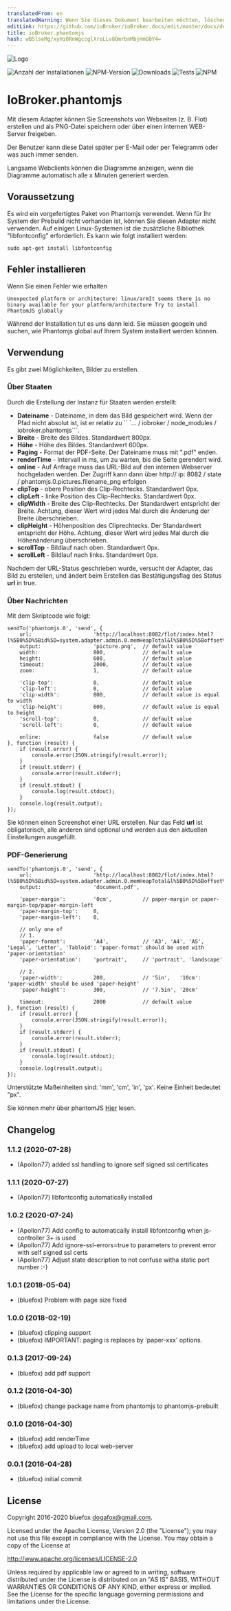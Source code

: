 ```yaml
---
translatedFrom: en
translatedWarning: Wenn Sie dieses Dokument bearbeiten möchten, löschen Sie bitte das Feld "translationsFrom". Andernfalls wird dieses Dokument automatisch erneut übersetzt
editLink: https://github.com/ioBroker/ioBroker.docs/edit/master/docs/de/adapterref/iobroker.phantomjs/README.md
title: ioBroker.phantomjs
hash: wB5lseMg/xyHiORnWgccglXroLLv8OmrbnMbjHmG0Y4=
---
```

![Logo](../../../en/adapterref/iobroker.phantomjs/admin/phantomjs.png)

![Anzahl der Installationen](http://iobroker.live/badges/phantomjs-stable.svg)
![NPM-Version](http://img.shields.io/npm/v/iobroker.phantomjs.svg)
![Downloads](https://img.shields.io/npm/dm/iobroker.phantomjs.svg)
![Tests](https://travis-ci.org/ioBroker/ioBroker.phantomjs.svg?branch=master)
![NPM](https://nodei.co/npm/iobroker.phantomjs.png?downloads=true)

# IoBroker.phantomjs
Mit diesem Adapter können Sie Screenshots von Webseiten (z. B. Flot) erstellen und als PNG-Datei speichern oder über einen internen WEB-Server freigeben.

Der Benutzer kann diese Datei später per E-Mail oder per Telegramm oder was auch immer senden.

Langsame Webclients können die Diagramme anzeigen, wenn die Diagramme automatisch alle x Minuten generiert werden.

## Voraussetzung
Es wird ein vorgefertigtes Paket von Phantomjs verwendet. Wenn für Ihr System der Prebuild nicht vorhanden ist, können Sie diesen Adapter nicht verwenden.
Auf einigen Linux-Systemen ist die zusätzliche Bibliothek "libfontconfig" erforderlich. Es kann wie folgt installiert werden:

```
sudo apt-get install libfontconfig
```

## Fehler installieren
Wenn Sie einen Fehler wie erhalten

```
Unexpected platform or architecture: linux/armIt seems there is no binary available for your platform/architecture Try to install PhantomJS globally
```

Während der Installation tut es uns dann leid. Sie müssen googeln und suchen, wie Phantomjs global auf Ihrem System installiert werden können.

## Verwendung
Es gibt zwei Möglichkeiten, Bilder zu erstellen.

### Über Staaten
Durch die Erstellung der Instanz für Staaten werden erstellt:

- **Dateiname** - Dateiname, in dem das Bild gespeichert wird. Wenn der Pfad nicht absolut ist, ist er relativ zu `` `... / iobroker / node_modules / iobroker.phantomjs```.
- **Breite** - Breite des Bildes. Standardwert 800px.
- **Höhe** - Höhe des Bildes. Standardwert 600px.
- **Paging** - Format der PDF-Seite. Der Dateiname muss mit ".pdf" enden.
- **renderTime** - Intervall in ms, um zu warten, bis die Seite gerendert wird.
- **online** - Auf Anfrage muss das URL-Bild auf den internen Webserver hochgeladen werden. Der Zugriff kann dann über http:// ip: 8082 / state / phantomjs.0.pictures.filename_png erfolgen
- **clipTop** - obere Position des Clip-Rechtecks. Standardwert 0px.
- **clipLeft** - linke Position des Clip-Rechtecks. Standardwert 0px.
- **clipWidth** - Breite des Clip-Rechtecks. Der Standardwert entspricht der Breite. Achtung, dieser Wert wird jedes Mal durch die Änderung der Breite überschrieben.
- **clipHeight** - Höhenposition des Cliprechtecks. Der Standardwert entspricht der Höhe. Achtung, dieser Wert wird jedes Mal durch die Höhenänderung überschrieben.
- **scrollTop** - Bildlauf nach oben. Standardwert 0px.
- **scrollLeft** - Bildlauf nach links. Standardwert 0px.

Nachdem der URL-Status geschrieben wurde, versucht der Adapter, das Bild zu erstellen, und ändert beim Erstellen das Bestätigungsflag des Status **url** in true.

### Über Nachrichten
Mit dem Skriptcode wie folgt:

```
sendTo('phantomjs.0', 'send', {
    url:                    'http://localhost:8082/flot/index.html?l%5B0%5D%5Bid%5D=system.adapter.admin.0.memHeapTotal&l%5B0%5D%5Boffset%5D=0&l%5B0%5D%5Bart%5D=average&l%5B0%5D%5Bcolor%5D=%23FF0000&l%5B0%5D%5Bthickness%5D=3&l%5B0%5D%5Bshadowsize%5D=3&timeArt=relative&relativeEnd=now&range=10&live=false&aggregateType=step&aggregateSpan=300&hoverDetail=false&useComma=false&zoom=false',
    output:                 'picture.png',  // default value
    width:                  800,            // default value
    height:                 600,            // default value
    timeout:                2000,           // default value
    zoom:                   1,              // default value

    'clip-top':             0,              // default value
    'clip-left':            0,              // default value
    'clip-width':           800,            // default value is equal to width
    'clip-height':          600,            // default value is equal to height
    'scroll-top':           0,              // default value
    'scroll-left':          0,              // default value

    online:                 false           // default value
}, function (result) {
    if (result.error) {
        console.error(JSON.stringify(result.error));
    }
    if (result.stderr) {
        console.error(result.stderr);
    }
    if (result.stdout) {
        console.log(result.stdout);
    }
    console.log(result.output);
});
```

Sie können einen Screenshot einer URL erstellen. Nur das Feld **url** ist obligatorisch, alle anderen sind optional und werden aus den aktuellen Einstellungen ausgefüllt.

### PDF-Generierung
```
sendTo('phantomjs.0', 'send', {
    url:                    'http://localhost:8082/flot/index.html?l%5B0%5D%5Bid%5D=system.adapter.admin.0.memHeapTotal&l%5B0%5D%5Boffset%5D=0&l%5B0%5D%5Bart%5D=average&l%5B0%5D%5Bcolor%5D=%23FF0000&l%5B0%5D%5Bthickness%5D=3&l%5B0%5D%5Bshadowsize%5D=3&timeArt=relative&relativeEnd=now&range=10&live=false&aggregateType=step&aggregateSpan=300&hoverDetail=false&useComma=false&zoom=false',
    output:                 'document.pdf',

    'paper-margin':         '0cm',          // paper-margin or paper-margin-top/paper-margin-left
    'paper-margin-top':     0,
    'paper-margin-left':    0,

    // only one of
    // 1.
    'paper-format':         'A4',           // 'A3', 'A4', 'A5', 'Legal', 'Letter', 'Tabloid': 'paper-format' should be used with 'paper-orientation'
    'paper-orientation':    'portrait',     // 'portrait', 'landscape'

    // 2.
    'paper-width':          200,            // '5in',   '10cm': 'paper-width' should be used 'paper-height'
    'paper-height':         300,            // '7.5in', '20cm'

    timeout:                2000            // default value
}, function (result) {
    if (result.error) {
        console.error(JSON.stringify(result.error));
    }
    if (result.stderr) {
        console.error(result.stderr);
    }
    if (result.stdout) {
        console.log(result.stdout);
    }
    console.log(result.output);
});
```

Unterstützte Maßeinheiten sind: 'mm', 'cm', 'in', 'px'. Keine Einheit bedeutet "px".

Sie können mehr über phantomJS [Hier](http://phantomjs.org/api/webpage/property/paper-size.html) lesen.

## Changelog

### 1.1.2 (2020-07-28)
* (Apollon77) added ssl handling to ignore self signed ssl certificates

### 1.1.1 (2020-07-27)
* (Apollon77) libfontconfig automatically installed

### 1.0.2 (2020-07-24)
* (Apollon77) Add config to automatically install libfontconfig when js-controller 3+ is used
* (Apollon77) Add ignore-ssl-errors=true to parameters to prevent error with self signed ssl certs
* (Apollon77) Adjust state description to not confuse witha static port number :-)

### 1.0.1 (2018-05-04)
* (bluefox) Problem with page size fixed

### 1.0.0 (2018-02-19)
* (bluefox) clipping support
* (bluefox) IMPORTANT: paging is replaces by 'paper-xxx' options.

### 0.1.3 (2017-09-24)
* (bluefox) add pdf support

### 0.1.2 (2016-04-30)
* (bluefox) change package name from phantomjs to phantomjs-prebuilt

### 0.1.0 (2016-04-30)
* (bluefox) add renderTime
* (bluefox) add upload to local web-server

### 0.0.1 (2016-04-28)
* (bluefox) initial commit

## License
Copyright 2016-2020 bluefox <dogafox@gmail.com>.

Licensed under the Apache License, Version 2.0 (the "License"); you may not use this file except in compliance with the License. You may obtain a copy of the License at

http://www.apache.org/licenses/LICENSE-2.0

Unless required by applicable law or agreed to in writing, software distributed under the License is distributed on an 
"AS IS" BASIS, WITHOUT WARRANTIES OR CONDITIONS OF ANY KIND, either express or implied. See the License for the specific 
language governing permissions and limitations under the License.